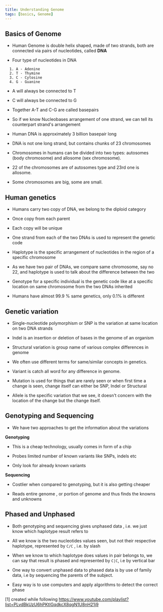 ```yaml
---
title: Understanding Genome 
tags: [basics, Genome]
---
```


## Basics of Genome

- Human Genome is double helix shaped, made of two strands, both are connected via pairs of nucleotides, called **DNA**

 - Four type of nucleotides in DNA 
```
  1. A - Adenine 
  2. T - Thymine 
  3. C - Cytosine 
  4. G - Guanine 
```
- A will always be connected to T

- C will always be connected to G 

- Together A-T and C-G are called basepairs

- So if we know Nucleobases arrangement of one strand, we can tell its counterpart strand's arrangement

- Human DNA is approximately 3 billion basepair long

- DNA is not one long strand, but contains chunks of 23 chromosomes

- Chromosomes in humans can be divided into two types: autosomes (body chromosome) and allosome (sex chromosome).

- 22 of the chromosomes are of autosomes type and 23rd one is allosome.  

- Some chromosomes are big, some are small. 


## Human genetics 

- Humans carry two copy of DNA, we belong to the diploid category 

- Once copy from each parent 

- Each copy will be unique

- One strand from each of the two DNAs is used to represent the genetic code 

- Haplotype is the specific arrangement of nucleotides in the region of a specific chromosome 

- As we have two pair of DNAs, we compare same chromosome, say no 22, and haplotype is used to talk about the difference between the two 
 
- Genotype for a specific individual is the genetic code like at a specific location on same chromosome from the two DNAs inherited  

- Humans have almost 99.9 % same genetics, only 0.1% is different 


## Genetic variation 

- Single-nucleotide polymorphism or SNP is the variation at same location on two DNA strands

- Indel is an insertion or deletion of bases in the genome of an organism

- Structural variation is group name of various complex differences in genome

- We often use different terms for same/similar concepts in genetics. 

- Variant is catch all word for any difference in genome. 

- Mutation is used for things that are rarely seen or when first time a change is seen, change itself can either be SNP, Indel or Structural  

- Allele is the specific variation that we see, it doesn't concern with the location of the change but the change itself. 


## Genotyping and Sequencing 

 - We have two approaches to get the information about the variations 
 
 **Genotyping**
 
 - This is a cheap technology, usually comes in form of a chip 
 
 - Probes limited number of known variants like SNPs, indels etc
 
 - Only look for already known variants 
 
 **Sequencing**
 
 - Costlier when compared to genotyping, but it is also getting cheaper 
 
 - Reads entire genome , or portion of genome and thus finds the knowns and unknowns 


## Phased and Unphased 

- Both genotyping and sequencing gives unphased data , i.e. we just know which haplotype result refers to 

- All we know is the two nucleotides values seen, but not their respective haplotype, represented by ```C/C``` , i.e. by slash 

- When we know to which haplotype does values in pair belongs to, we can say that result is phased and represented by ```C|C```, i.e by vertical bar

- One way to convert unphased data to phased data is by use of family data, i.e by sequencing the parents of the subject.

- Easy way is to use computers and apply algorithms to detect the correct phase 


[1] created while following https://www.youtube.com/playlist?list=PLvdBkUzU6hPKtIGqdkcX8qgN1U8nH21j9
